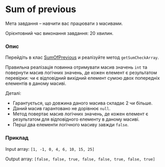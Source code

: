 
# Sum of previous

Мета завдання – навчити вас працювати з масивами.

Орієнтовний час виконання завдання: 20 хвилин.

### Опис
Перейдіть в клас [SumOfPrevious](SumOfPrevious.java) и реалізуйте метод `getSumCheckArray`.

Правильна реалізація повинна отримувати масив значень `int` та повернути масив логічних значень, де кожен елемент є результатом перевірки: чи  є відповідний вихідний елемент сумою двох попередніх елементів в даному масиві.

Деталі:
- Гарантується, що довжина даного масива складає 2 чи більше.
- Даний масив гарантовано не дорівнює `null`.
- Метод повертає масив логічних значень, де кожен елемент є результатом для відповідного елементу в даному масиві.
- Перші два елементи логічного масиву завжди `false`.

### Приклад
Input array: `[1, -1, 0, 4, 6, 10, 15, 25]`

Output array: `[false, false, true, false, false, true, false, true]`

